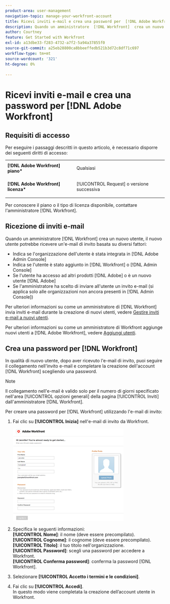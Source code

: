 ```yaml
---
product-area: user-management
navigation-topic: manage-your-workfront-account
title: Ricevi inviti e-mail e crea una password per  [!DNL Adobe Workfront]
description: Quando un amministratore  [!DNL Workfront]  crea un nuovo utente, il nuovo utente potrebbe ricevere un'e-mail di invito in base a diversi fattori.
author: Courtney
feature: Get Started with Workfront
exl-id: a13dbe33-f283-4732-a7f2-5a94a37855f0
source-git-commit: a25eb28800ca8bbeeffedb521b3d72c8df71c697
workflow-type: tm+mt
source-wordcount: '321'
ht-degree: 0%

---
```


# Ricevi inviti e-mail e crea una password per [!DNL Adobe Workfront]

## Requisiti di accesso

Per eseguire i passaggi descritti in questo articolo, è necessario disporre dei seguenti diritti di accesso:

<table style="table-layout:auto"> 
 <col> 
 </col> 
 <col> 
 </col> 
 <tbody> 
  <tr> 
   <td role="rowheader"><strong>[!DNL Adobe Workfront] piano*</strong></td> 
   <td> <p>Qualsiasi</p> </td> 
  </tr> 
  <tr> 
   <td role="rowheader"><strong>[!DNL Adobe Workfront] licenza*</strong></td> 
   <td> <p>[!UICONTROL Request] o versione successiva</p> </td> 
  </tr> 
 </tbody> 
</table>

Per conoscere il piano o il tipo di licenza disponibile, contattare l&#39;amministratore [!DNL Workfront].

## Ricezione di inviti e-mail

Quando un amministratore [!DNL Workfront] crea un nuovo utente, il nuovo utente potrebbe ricevere un&#39;e-mail di invito basata su diversi fattori:

* Indica se l&#39;organizzazione dell&#39;utente è stata integrata in [!DNL Adobe Admin Console]
* Indica se l&#39;utente è stato aggiunto in [!DNL Workfront] o [!DNL Admin Console]
* Se l&#39;utente ha accesso ad altri prodotti [!DNL Adobe] o è un nuovo utente [!DNL Adobe]
* Se l&#39;amministratore ha scelto di inviare all&#39;utente un invito e-mail (si applica solo alle organizzazioni non ancora presenti in [!DNL Admin Console])

Per ulteriori informazioni su come un amministratore di [!DNL Workfront] invia inviti e-mail durante la creazione di nuovi utenti, vedere [Gestire inviti e-mail a nuovi utenti](../../../administration-and-setup/manage-workfront/emails/manage-email-invitations.md).

Per ulteriori informazioni su come un amministratore di Workfront aggiunge nuovi utenti a [!DNL Adobe Workfront], vedere [Aggiungi utenti](../../../administration-and-setup/add-users/create-and-manage-users/add-users.md).

## Crea una password per [!DNL Workfront]

In qualità di nuovo utente, dopo aver ricevuto l&#39;e-mail di invito, puoi seguire il collegamento nell&#39;invito e-mail e completare la creazione dell&#39;account [!DNL Workfront] scegliendo una password.

>[!NOTE]
>
>Il collegamento nell&#39;e-mail è valido solo per il numero di giorni specificato nell&#39;area [!UICONTROL opzioni generali] della pagina [!UICONTROL Inviti] dall&#39;amministratore [!DNL Workfront].

Per creare una password per [!DNL Workfront] utilizzando l&#39;e-mail di invito:

1. Fai clic su **[!UICONTROL Inizia]** nell&#39;e-mail di invito da Workfront.

   ![Schermata nuovo utente da invito e-mail](assets/new-user-screen-from-invitation-adobe-350x292.png)

1. Specifica le seguenti informazioni:\
   **[!UICONTROL Nome]**: il nome (deve essere precompilato).\
   **[!UICONTROL Cognome]**: il cognome (deve essere precompilato).\
   **[!UICONTROL Titolo]**: il tuo titolo nell&#39;organizzazione.\
   **[!UICONTROL Password]**: scegli una password per accedere a Workfront.\
   **[!UICONTROL Conferma password]**: conferma la password [!DNL Workfront].

1. Selezionare **[!UICONTROL Accetto i termini e le condizioni]**.
1. Fai clic su **[!UICONTROL Accedi]**.\
   In questo modo viene completata la creazione dell’account utente in Workfront.
